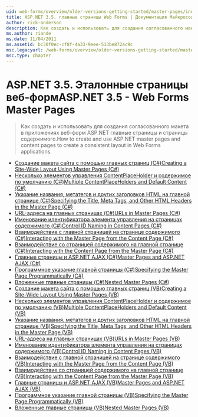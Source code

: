 ```yaml
---
uid: web-forms/overview/older-versions-getting-started/master-pages/index
title: ASP.NET 3.5. главные страницы Web Forms | Документация Майкрософт
author: rick-anderson
description: Как создать и использовать для создания согласованного макета в приложениях веб-форм ASP.NET главные страницы и страницы содержимого.
ms.author: riande
ms.date: 11/04/2011
ms.assetid: bc30f0ec-cf8f-4a33-9eee-513be872ac9c
msc.legacyurl: /web-forms/overview/older-versions-getting-started/master-pages
msc.type: chapter
---
```

<a name="aspnet-35---web-forms-master-pages"></a><span data-ttu-id="2f066-103">ASP.NET 3.5. Эталонные страницы веб-форм</span><span class="sxs-lookup"><span data-stu-id="2f066-103">ASP.NET 3.5 - Web Forms Master Pages</span></span>
====================
> <span data-ttu-id="2f066-104">Как создать и использовать для создания согласованного макета в приложениях веб-форм ASP.NET главные страницы и страницы содержимого.</span><span class="sxs-lookup"><span data-stu-id="2f066-104">How to create and use ASP.NET master pages and content pages to create a consistent layout in Web Forms applications.</span></span>


- [<span data-ttu-id="2f066-105">Создание макета сайта с помощью главных страниц (C#)</span><span class="sxs-lookup"><span data-stu-id="2f066-105">Creating a Site-Wide Layout Using Master Pages (C#)</span></span>](creating-a-site-wide-layout-using-master-pages-cs.md)
- [<span data-ttu-id="2f066-106">Несколько элементов управления ContentPlaceHolder и содержимое по умолчанию (C#)</span><span class="sxs-lookup"><span data-stu-id="2f066-106">Multiple ContentPlaceHolders and Default Content (C#)</span></span>](multiple-contentplaceholders-and-default-content-cs.md)
- [<span data-ttu-id="2f066-107">Указание названия, метатегов и других заголовков HTML на главной странице (C#)</span><span class="sxs-lookup"><span data-stu-id="2f066-107">Specifying the Title, Meta Tags, and Other HTML Headers in the Master Page (C#)</span></span>](specifying-the-title-meta-tags-and-other-html-headers-in-the-master-page-cs.md)
- [<span data-ttu-id="2f066-108">URL-адреса на главных страницах (C#)</span><span class="sxs-lookup"><span data-stu-id="2f066-108">URLs in Master Pages (C#)</span></span>](urls-in-master-pages-cs.md)
- [<span data-ttu-id="2f066-109">Именование идентификатора элемента управления на страницах содержимого (C#)</span><span class="sxs-lookup"><span data-stu-id="2f066-109">Control ID Naming in Content Pages (C#)</span></span>](control-id-naming-in-content-pages-cs.md)
- [<span data-ttu-id="2f066-110">Взаимодействие с главной страницей на странице содержимого (C#)</span><span class="sxs-lookup"><span data-stu-id="2f066-110">Interacting with the Master Page from the Content Page (C#)</span></span>](interacting-with-the-master-page-from-the-content-page-cs.md)
- [<span data-ttu-id="2f066-111">Взаимодействие со страницей содержимого на главной странице (C#)</span><span class="sxs-lookup"><span data-stu-id="2f066-111">Interacting with the Content Page from the Master Page (C#)</span></span>](interacting-with-the-content-page-from-the-master-page-cs.md)
- [<span data-ttu-id="2f066-112">Главные страницы и ASP.NET AJAX (C#)</span><span class="sxs-lookup"><span data-stu-id="2f066-112">Master Pages and ASP.NET AJAX (C#)</span></span>](master-pages-and-asp-net-ajax-cs.md)
- [<span data-ttu-id="2f066-113">Программное указание главной страницы (C#)</span><span class="sxs-lookup"><span data-stu-id="2f066-113">Specifying the Master Page Programmatically (C#)</span></span>](specifying-the-master-page-programmatically-cs.md)
- [<span data-ttu-id="2f066-114">Вложенные главные страницы (C#)</span><span class="sxs-lookup"><span data-stu-id="2f066-114">Nested Master Pages (C#)</span></span>](nested-master-pages-cs.md)
- [<span data-ttu-id="2f066-115">Создание макета сайта с помощью главных страниц (VB)</span><span class="sxs-lookup"><span data-stu-id="2f066-115">Creating a Site-Wide Layout Using Master Pages (VB)</span></span>](creating-a-site-wide-layout-using-master-pages-vb.md)
- [<span data-ttu-id="2f066-116">Несколько элементов управления ContentPlaceHolder и содержимое по умолчанию (VB)</span><span class="sxs-lookup"><span data-stu-id="2f066-116">Multiple ContentPlaceHolders and Default Content (VB)</span></span>](multiple-contentplaceholders-and-default-content-vb.md)
- [<span data-ttu-id="2f066-117">Указание названия, метатегов и других заголовков HTML на главной странице (VB)</span><span class="sxs-lookup"><span data-stu-id="2f066-117">Specifying the Title, Meta Tags, and Other HTML Headers in the Master Page (VB)</span></span>](specifying-the-title-meta-tags-and-other-html-headers-in-the-master-page-vb.md)
- [<span data-ttu-id="2f066-118">URL-адреса на главных страницах (VB)</span><span class="sxs-lookup"><span data-stu-id="2f066-118">URLs in Master Pages (VB)</span></span>](urls-in-master-pages-vb.md)
- [<span data-ttu-id="2f066-119">Именование идентификатора элемента управления на страницах содержимого (VB)</span><span class="sxs-lookup"><span data-stu-id="2f066-119">Control ID Naming in Content Pages (VB)</span></span>](control-id-naming-in-content-pages-vb.md)
- [<span data-ttu-id="2f066-120">Взаимодействие с главной страницей на странице содержимого (VB)</span><span class="sxs-lookup"><span data-stu-id="2f066-120">Interacting with the Master Page from the Content Page (VB)</span></span>](interacting-with-the-master-page-from-the-content-page-vb.md)
- [<span data-ttu-id="2f066-121">Взаимодействие со страницей содержимого на главной странице (VB)</span><span class="sxs-lookup"><span data-stu-id="2f066-121">Interacting with the Content Page from the Master Page (VB)</span></span>](interacting-with-the-content-page-from-the-master-page-vb.md)
- [<span data-ttu-id="2f066-122">Главные страницы и ASP.NET AJAX (VB)</span><span class="sxs-lookup"><span data-stu-id="2f066-122">Master Pages and ASP.NET AJAX (VB)</span></span>](master-pages-and-asp-net-ajax-vb.md)
- [<span data-ttu-id="2f066-123">Программное указание главной страницы (VB)</span><span class="sxs-lookup"><span data-stu-id="2f066-123">Specifying the Master Page Programmatically (VB)</span></span>](specifying-the-master-page-programmatically-vb.md)
- [<span data-ttu-id="2f066-124">Вложенные главные страницы (VB)</span><span class="sxs-lookup"><span data-stu-id="2f066-124">Nested Master Pages (VB)</span></span>](nested-master-pages-vb.md)
